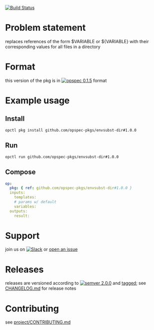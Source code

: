 [![Build Status](https://travis-ci.org/opspec-pkgs/envsubst-dir.svg?branch=master)](https://travis-ci.org/opspec-pkgs/envsubst-dir)

# Problem statement

replaces references of the form $VARIABLE or ${VARIABLE} with their corresponding values for all files in a directory

# Format

this version of the pkg is in [![opspec 0.1.5](https://img.shields.io/badge/opspec-0.1.5-brightgreen.svg?colorA=6b6b6b&colorB=fc16be)](https://opspec.io/0.1.5/packages.html) format

# Example usage

## Install

```shell
opctl pkg install github.com/opspec-pkgs/envsubst-dir#1.0.0
```

## Run

```
opctl run github.com/opspec-pkgs/envsubst-dir#1.0.0
```

## Compose

```yaml
op:
  pkg: { ref: github.com/opspec-pkgs/envsubst-dir#1.0.0 }
  inputs:
    templates:
    # params w/ default
    variables:
  outputs:
    result:
```

# Support

join us on
[![Slack](https://opspec-slackin.herokuapp.com/badge.svg)](https://opspec-slackin.herokuapp.com/)
or
[open an issue](https://github.com/opspec-pkgs/envsubst-dir/issues)

# Releases

releases are versioned according to
[![semver 2.0.0](https://img.shields.io/badge/semver-2.0.0-brightgreen.svg)](http://semver.org/spec/v2.0.0.html)
and [tagged](https://git-scm.com/book/en/v2/Git-Basics-Tagging); see
[CHANGELOG.md](CHANGELOG.md) for release notes

# Contributing

see
[project/CONTRIBUTING.md](https://github.com/opspec-pkgs/project/blob/master/CONTRIBUTING.md)
